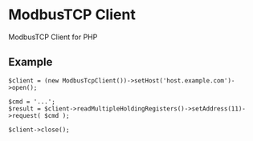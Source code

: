 # ModbusTCP Client

ModbusTCP Client for PHP

## Example

    $client = (new ModbusTcpClient())->setHost('host.example.com')->open();

    $cmd = '...';
    $result = $client->readMultipleHoldingRegisters()->setAddress(11)->request( $cmd );

    $client->close();

